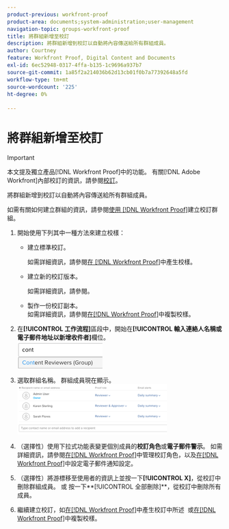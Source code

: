 ```yaml
---
product-previous: workfront-proof
product-area: documents;system-administration;user-management
navigation-topic: groups-workfront-proof
title: 將群組新增至校訂
description: 將群組新增到校訂以自動將內容傳送給所有群組成員。
author: Courtney
feature: Workfront Proof, Digital Content and Documents
exl-id: 6ec52948-0317-4ffa-b135-1c9696a937b7
source-git-commit: 1a85f2a214036b62d13cb01f0b7a77392648a5fd
workflow-type: tm+mt
source-wordcount: '225'
ht-degree: 0%

---
```


# 將群組新增至校訂

>[!IMPORTANT]
>
>本文提及獨立產品[!DNL Workfront Proof]中的功能。 有關[!DNL Adobe Workfront]內部校訂的資訊，請參閱[校訂](../../../review-and-approve-work/proofing/proofing.md)。

將群組新增到校訂以自動將內容傳送給所有群組成員。

如需有關如何建立群組的資訊，請參閱[使用 [!DNL Workfront Proof]](../../../workfront-proof/wp-mnguserscontacts/groups/create-proofing-groups.md)建立校訂群組。

1. 開始使用下列其中一種方法來建立校樣：

   * 建立標準校訂。

     如需詳細資訊，請參閱[在 [!DNL Workfront Proof]](../../../workfront-proof/wp-work-proofsfiles/create-proofs-and-files/generate-proofs.md)中產生校樣。

   * 建立新的校訂版本。

     如需詳細資訊，請參閱。
   * 製作一份校訂副本。<br>如需詳細資訊，請參閱<a href="../../../workfront-proof/wp-work-proofsfiles/create-proofs-and-files/copy-proofs.md" class="MCXref xref">在[!DNL Workfront Proof]</a>中複製校樣。

1. 在&#x200B;**[!UICONTROL 工作流程]**&#x200B;區段中，開始在&#x200B;**[!UICONTROL 輸入連絡人名稱或電子郵件地址以新增收件者]**&#x200B;欄位。<br><img src="assets/typegroupname.png" alt="Screenshot_2018-04-06_15-05-20.png">
1. 選取群組名稱。
群組成員現在顯示。<br><img src="assets/membersofthegroupdisplay-350x117.png" alt="Screenshot_2018-04-06_15-07-06.png" style="width: 350;height: 117;">
1. （選擇性）使用下拉式功能表變更個別成員的&#x200B;**校訂角色**&#x200B;或&#x200B;**電子郵件警示**。
如需詳細資訊，請參閱<a href="../../../workfront-proof/wp-work-proofsfiles/share-proofs-and-files/manage-proof-roles.md" class="MCXref xref">在[!DNL Workfront Proof]</a>中管理校訂角色，以及<a href="../../../workfront-proof/wp-emailsntfctns/email-alerts/config-email-notification-settings-wp.md" class="MCXref xref">在[!DNL Workfront Proof]</a>中設定電子郵件通知設定。
1. （選擇性）將游標移至使用者的資訊上並按一下&#x200B;**[!UICONTROL X]**，從校訂中刪除群組成員。
或
按一下**[!UICONTROL 全部刪除]**，從校訂中刪除所有成員。
1. 繼續建立校訂，如<a href="../../../workfront-proof/wp-work-proofsfiles/create-proofs-and-files/generate-proofs.md" class="MCXref xref">在[!DNL Workfront Proof]</a>中產生校訂中所述  或<a href="../../../workfront-proof/wp-work-proofsfiles/create-proofs-and-files/copy-proofs.md" class="MCXref xref">在[!DNL Workfront Proof]</a>中複製校樣。 
